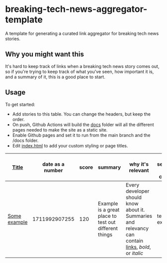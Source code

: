 # breaking-tech-news-aggregator-template
A template for generating a curated link aggregator for breaking tech news stories.

## Why you might want this

It's hard to keep track of links when a breaking tech news story comes out, so if you're trying to keep track of what you've seen, how important it is, and a summary of it, this is a good place to start.

## Usage

To get started:
- Add stories to this table. You can change the headers, but keep the order.
- On push, Github Actions will build the [docs](./docs) folder will all the different pages needed to make the site as a static site.
- Enable Github pages and set it to run from the main branch and the /docs folder.
- Edit [index.html](./index.html) to add your custom styling or page titles.

| [Title](url) | date as a number | score | summary | why it's relevant | topic, seperated by commas |
| ------------ | ---------------- | ----- | ------- | ----------------- | -------------------------- |
| [Some example](https://example.com) | 1711992907255 | 120 | Example is a great place to test out different things | Every developer should know about it. Summaries and relevancy can contain [links](https://example.com), *bold*, or _italic_ | testing, example |